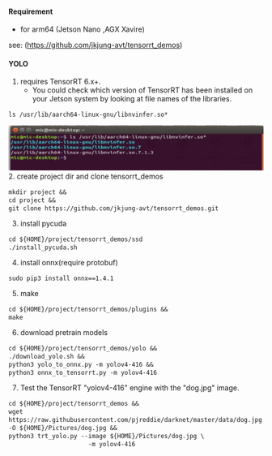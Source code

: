 #### Requirement 
- for arm64 (Jetson Nano ,AGX Xavire)

see: (https://github.com/jkjung-avt/tensorrt_demos)

#### YOLO
1. requires TensorRT 6.x+.
    - You could check which version of TensorRT has been installed on your Jetson system by looking at file names of the libraries.
```
ls /usr/lib/aarch64-linux-gnu/libnvinfer.so*
```
![alt text](https://github.com/NMB-MIC/utils/blob/main/jetson/tensorrt/tensorrt_check_version.JPG)
2.  create project dir and clone tensorrt_demos
```
mkdir project &&
cd project &&
git clone https://github.com/jkjung-avt/tensorrt_demos.git 
```
3. install pycuda
```
cd ${HOME}/project/tensorrt_demos/ssd
./install_pycuda.sh
```
4. install onnx(require protobuf)
```
sudo pip3 install onnx==1.4.1
```
5. make
``` 
cd ${HOME}/project/tensorrt_demos/plugins &&
make
```
6. download pretrain models
```
cd ${HOME}/project/tensorrt_demos/yolo &&
./download_yolo.sh &&
python3 yolo_to_onnx.py -m yolov4-416 &&
python3 onnx_to_tensorrt.py -m yolov4-416

```
7. Test the TensorRT "yolov4-416" engine with the "dog.jpg" image.
```
cd ${HOME}/project/tensorrt_demos &&
wget https://raw.githubusercontent.com/pjreddie/darknet/master/data/dog.jpg -O ${HOME}/Pictures/dog.jpg &&
python3 trt_yolo.py --image ${HOME}/Pictures/dog.jpg \
                      -m yolov4-416
```
